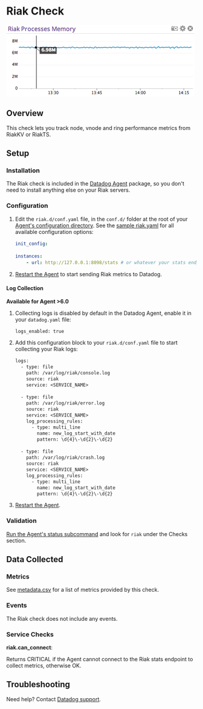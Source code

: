 # Riak Check

![Riak Graph][1]

## Overview

This check lets you track node, vnode and ring performance metrics from RiakKV or RiakTS.

## Setup
### Installation

The Riak check is included in the [Datadog Agent][2] package, so you don't need to install anything else on your Riak servers.

### Configuration

1. Edit the `riak.d/conf.yaml` file, in the `conf.d/` folder at the root of your [Agent's configuration directory][3].
	See the [sample riak.yaml][4] for all available configuration options:

    ```yaml
    init_config:

    instances:
      	- url: http://127.0.0.1:8098/stats # or whatever your stats endpoint is
    ```

2. [Restart the Agent][5] to start sending Riak metrics to Datadog.

#### Log Collection

**Available for Agent >6.0**

1. Collecting logs is disabled by default in the Datadog Agent, enable it in your `datadog.yaml` file:

    ```
    logs_enabled: true
    ```

2. Add this configuration block to your `riak.d/conf.yaml` file to start collecting your Riak logs:

    ```
    logs:
      - type: file
        path: /var/log/riak/console.log
        source: riak
        service: <SERVICE_NAME>

      - type: file
        path: /var/log/riak/error.log
        source: riak
        service: <SERVICE_NAME>
        log_processing_rules:
          - type: multi_line
            name: new_log_start_with_date
            pattern: \d{4}\-\d{2}\-\d{2}

      - type: file
        path: /var/log/riak/crash.log
        source: riak
        service: <SERVICE_NAME>
        log_processing_rules:
          - type: multi_line
            name: new_log_start_with_date
            pattern: \d{4}\-\d{2}\-\d{2}
    ```

3. [Restart the Agent][5].

### Validation

[Run the Agent's status subcommand][6] and look for `riak` under the Checks section.

## Data Collected
### Metrics

See [metadata.csv][7] for a list of metrics provided by this check.

### Events
The Riak check does not include any events.

### Service Checks

**riak.can_connect**:

Returns CRITICAL if the Agent cannot connect to the Riak stats endpoint to collect metrics, otherwise OK.

## Troubleshooting
Need help? Contact [Datadog support][8].

[1]: https://raw.githubusercontent.com/DataDog/integrations-core/master/riak/images/riak_graph.png
[2]: https://app.datadoghq.com/account/settings#agent
[3]: https://docs.datadoghq.com/agent/guide/agent-configuration-files/?tab=agentv6#agent-configuration-directory
[4]: https://github.com/DataDog/integrations-core/blob/master/riak/datadog_checks/riak/data/conf.yaml.example
[5]: https://docs.datadoghq.com/agent/guide/agent-commands/?tab=agentv6#start-stop-and-restart-the-agent
[6]: https://docs.datadoghq.com/agent/guide/agent-commands/?tab=agentv6#agent-status-and-information
[7]: https://github.com/DataDog/integrations-core/blob/master/riak/metadata.csv
[8]: https://docs.datadoghq.com/help

